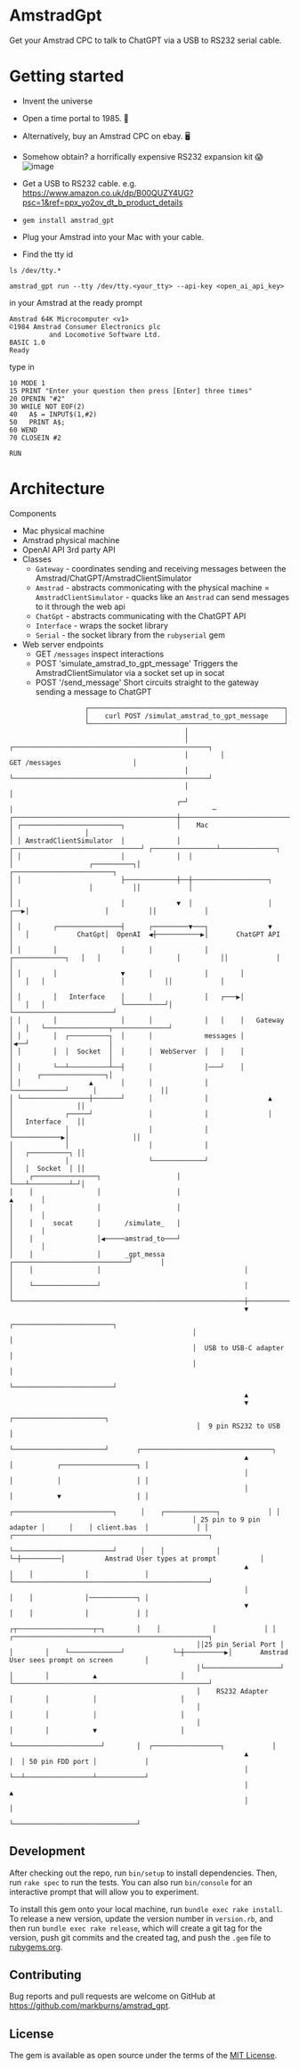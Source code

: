 # AmstradGpt

Get your Amstrad CPC to talk to ChatGPT via a USB to RS232 serial cable.

# Getting started
- Invent the universe
- Open a time portal to 1985. 👾
- Alternatively, buy an Amstrad CPC on ebay. 🖥️
- Somehow obtain? a horrifically expensive RS232 expansion kit 😱
![image](https://github.com/user-attachments/assets/9386a91c-777a-4914-aadb-6686be6c3ced)

- Get a USB to RS232 cable. e.g. https://www.amazon.co.uk/dp/B00QUZY4UG?psc=1&ref=ppx_yo2ov_dt_b_product_details
- `gem install amstrad_gpt`
- Plug your Amstrad into your Mac with your cable.
- Find the tty id

```
ls /dev/tty.*
```

```
amstrad_gpt run --tty /dev/tty.<your_tty> --api-key <open_ai_api_key>
```

in your Amstrad at the ready prompt
```
Amstrad 64K Microcomputer <v1>
©1984 Amstrad Consumer Electronics plc
          and Locomotive Software Ltd.
BASIC 1.0
Ready
```

type in
```
10 MODE 1
15 PRINT "Enter your question then press [Enter] three times"
20 OPENIN "#2"
30 WHILE NOT EOF(2)
40   A$ = INPUT$(1,#2)
50   PRINT A$;
60 WEND
70 CLOSEIN #2

RUN
```

# Architecture

Components

- Mac physical machine
- Amstrad physical machine
- OpenAI API 3rd party API
- Classes
  - `Gateway` - coordinates sending and receiving messages between the Amstrad/ChatGPT/AmstradClientSimulator
  - `Amstrad` - abstracts commonicating with the physical machine
  = `AmstradClientSimulator` - quacks like an `Amstrad` can send messages to it through the web api
  - `ChatGpt` - abstracts communicating with the ChatGPT API
  - `Interface` - wraps the socket library
  - `Serial` - the socket library from the `rubyserial` gem
- Web server endpoints
  - GET `/messages` inspect interactions
  - POST 'simulate_amstrad_to_gpt_message' Triggers the AmstradClientSimulator via a socket set up in socat
  - POST '/send_message' Short circuits straight to the gateway sending a message to ChatGPT

```
                   ┌─────────────────────────────────────────────────┐
                   │    curl POST /simulat_amstrad_to_gpt_message    │
                   └─────────────────────────────────────────────────┘
                                            │
                                            │        ┌─────────────────────────────────────────────────┐
                                            │        │                  GET /messages                  │
                                            │        └─────────────────────────────────────────────────┘
                                            │                                 │
                                          ┌─┘                                 │                                                  ─
┌─────────────────────────────────────────┼───────────────────────────────────┼──────────────────┐
│ ┌─────────────────────────┐             │    Mac                            │                  │
│ │ AmstradClientSimulator  │             │  ┌────────────────────────────────┘ ┌────────────────┴──────────────┐
│ │                         │             │  │                                  │                   ┌──────────┐│            ┌─────────────────────────┐
│ │                         ├─────────────┼──┼───────────────────┐              │                   │          ││            │                         │
│ │                         │             ▼  │                   │          ┌──▶│                   │          ││            │                         │
│ │        ┌────────────────┤      ┌─────────▼───┐               ▼          │   │            ChatGpt│  OpenAI  ◀┼───────────▶│       ChatGPT API       │
│ │        │                │      │             │        ┌─────────────┐   │   │                   │          ││            │                         │
│ │        │                ▼      │             │        │             │   │   │                   │          ││            │                         │
│ │        │   Interface    │      │             │   ┌───▶│             │   │   │                   └──────────┘│            └─────────────────────────┘
│ │        │                │      │             │   │    │   Gateway   │   │   └────────────────┬──────────────┘
│ │        │  ┌──────────┐  │      │             messages │             │◀──┘                    │
│ │        │  │  Socket  │  │      │  WebServer  │   │    │             │                        │
│ │        └──┴──────────┴──┤      │             │───┘    │             │      ┌────────────────┐│
│ │                 ▲       │      │             │        └─────────────┘      │                ││
│ └─────────────────┼───────┘      │             │               ▲             │                ││
│             ┌─────┘              │             │               │             │   Interface    ││
│             │                    │             │               └────────────▶│                ││
│             │                    │             │                             │   ┌──────────┐ ││
│             │                    └─────────────┘                             │   │  Socket  │ ││
│    ┌────────────────┐                   │                                    └───┴──────────┴─┘│
│    │                │                   │                                              ▲       │
│    │                │                   │                                              │       │
│    │     socat      │      /simulate_   │                                              │       │
│    │                │◀─────amstrad_to───┘                                              │       │
│    │                │      _gpt_messa                    ┌─────────────────────────────┘       │
│    │                │                                    │                                     │
│    └────────────────┘                                    │                                     │
└──────────────────────────────────────────────────────────┼─────────────────────────────────────┘
                                                           ▼
                                              ┌─────────────────────────┐
                                              │                         │
                                              │  USB to USB-C adapter   │
                                              │                         │
                                              └─────────────────────────┘
                                                           ▲
                                                           ▼
                                               ┌───────────────────────┐
                                               │  9 pin RS232 to USB   │
                                               └───────────────────────┘       ┌─────────────────────────────────┐
                                                           ▲                   │           ┌───────────────────┐ │
                                                           │                   │           │                   │ │
                                                           │                   │           ▼                   │ │
                                              ┌─────────────────────────┐      │    ┌─────────────┐            │ │
                                              │ 25 pin to 9 pin adapter │      │    │ client.bas  │            │ │          ┌─────────────────────────────────────────────────┐
                                              └─────────────────────────┘      │    │             │            └─┼──────────│          Amstrad User types at prompt           │
                                                           ▲                   │    │             │              │          └─────────────────────────────────────────────────┘
                                                           │                   │    │             │────────────┐ │
                                                           ▼                   │    │             │            │ │
                                               ┌┬───────────────────┬─┐        │    │             │            │ │           ┌─────────────────────────────────────────────────┐
                                               ││25 pin Serial Port │ │        │    └─────────────┘            └─┼──────────▶│       Amstrad User sees prompt on screen        │
                                               │└───────────────────┘ │        │           ▲                     │           └─────────────────────────────────────────────────┘
                                               │    RS232 Adapter     │        │           │                     │
                                               │                      │        │           │                     │
                                               │                      │        │           ▼                     │
                                               └──────────────────────┘        │  ┌─────────────────┐            │
                                                           ▲                   │  │ 50 pin FDD port │            │
                                                           │                   └──┴─────────────────┴────────────┘
                                                           │                               ▲
                                                           │                               │
                                                           └───────────────────────────────┘
```
## Development

After checking out the repo, run `bin/setup` to install dependencies.
Then, run `rake spec` to run the tests.
You can also run `bin/console` for an interactive prompt that will allow you to experiment.

To install this gem onto your local machine, run `bundle exec rake install`.
To release a new version, update the version number in `version.rb`, and then run `bundle exec rake release`, which will create a git tag for the version, push git commits and the created tag, and push the `.gem` file to [rubygems.org](https://rubygems.org).

## Contributing

Bug reports and pull requests are welcome on GitHub at https://github.com/markburns/amstrad_gpt.

## License

The gem is available as open source under the terms of the
[MIT License](https://opensource.org/licenses/MIT).


